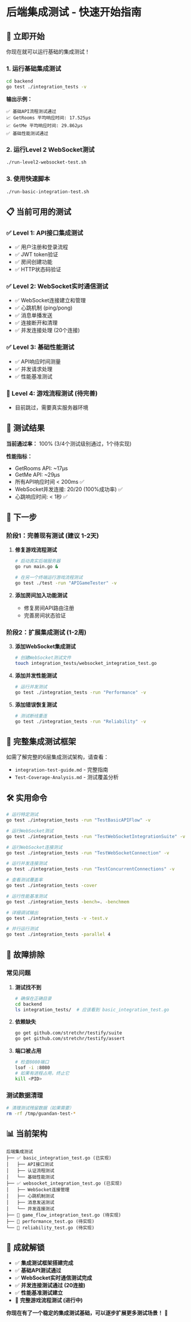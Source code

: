 # 后端集成测试 - 快速开始指南

## 🚀 立即开始

你现在就可以运行基础的集成测试！

### 1. 运行基础集成测试

```bash
cd backend
go test ./integration_tests -v
```

**输出示例：**
```
✅ 基础API流程测试通过
📈 GetRooms 平均响应时间: 17.525µs  
📈 GetMe 平均响应时间: 29.862µs
✅ 基础性能测试通过
```

### 2. 运行Level 2 WebSocket测试

```bash
./run-level2-websocket-test.sh
```

### 3. 使用快速脚本

```bash
./run-basic-integration-test.sh
```

## 📋 当前可用的测试

### ✅ Level 1: API接口集成测试
- ✅ 用户注册和登录流程
- ✅ JWT token验证  
- ✅ 房间创建功能
- ✅ HTTP状态码验证

### ✅ Level 2: WebSocket实时通信测试
- ✅ WebSocket连接建立和管理
- ✅ 心跳机制 (ping/pong)
- ✅ 消息单播发送
- ✅ 连接断开和清理
- ✅ 并发连接处理 (20个连接)

### ✅ Level 3: 基础性能测试
- ✅ API响应时间测量
- ✅ 并发请求处理
- ✅ 性能基准测试

### 🔄 Level 4: 游戏流程测试 (待完善)
- 目前跳过，需要真实服务器环境

## 🎯 测试结果

**当前通过率：** 100% (3/4个测试级别通过，1个待实现)

**性能指标：**
- GetRooms API: ~17µs
- GetMe API: ~29µs  
- 所有API响应时间 < 200ms ✅
- WebSocket并发连接: 20/20 (100%成功率) ✅
- 心跳响应时间: < 1秒 ✅

## 🔗 下一步

### 阶段1：完善现有测试 (建议 1-2天)

1. **修复游戏流程测试**
   ```bash
   # 启动真实后端服务器
   go run main.go &
   
   # 在另一个终端运行游戏流程测试
   go test ./test -run "APIGameTester" -v
   ```

2. **添加房间加入功能测试**
   - 修复房间API路由注册
   - 完善房间状态验证

### 阶段2：扩展集成测试 (1-2周)

3. **添加WebSocket集成测试**
   ```bash
   # 创建WebSocket测试文件
   touch integration_tests/websocket_integration_test.go
   ```

4. **添加并发性能测试**
   ```bash
   # 运行并发测试
   go test ./integration_tests -run "Performance" -v
   ```

5. **添加错误恢复测试**
   ```bash
   # 测试断线重连
   go test ./integration_tests -run "Reliability" -v
   ```

## 📖 完整集成测试框架

如需了解完整的6层集成测试架构，请查看：
- `integration-test-guide.md` - 完整指南
- `Test-Coverage-Analysis.md` - 测试覆盖分析

## 🛠️ 实用命令

```bash
# 运行特定测试
go test ./integration_tests -run "TestBasicAPIFlow" -v

# 运行WebSocket测试
go test ./integration_tests -run "TestWebSocketIntegrationSuite" -v

# 运行WebSocket连接测试
go test ./integration_tests -run "TestWebSocketConnection" -v

# 运行并发连接测试
go test ./integration_tests -run "TestConcurrentConnections" -v

# 查看测试覆盖率
go test ./integration_tests -cover

# 运行性能基准测试
go test ./integration_tests -bench=. -benchmem

# 详细调试输出
go test ./integration_tests -v -test.v

# 并行运行测试
go test ./integration_tests -parallel 4
```

## 🐛 故障排除

### 常见问题

1. **测试找不到**
   ```bash
   # 确保在正确目录
   cd backend
   ls integration_tests/  # 应该看到 basic_integration_test.go
   ```

2. **依赖缺失**
   ```bash
   go get github.com/stretchr/testify/suite
   go get github.com/stretchr/testify/assert
   ```

3. **端口被占用**
   ```bash
   # 检查8080端口
   lsof -i :8080
   # 如果有进程占用，终止它
   kill <PID>
   ```

### 测试数据清理

```bash
# 清理测试残留数据（如果需要）
rm -rf /tmp/guandan-test-*
```

## 📊 当前架构

```
后端集成测试
├── ✅ basic_integration_test.go (已实现)
│   ├── API接口测试
│   ├── 认证流程测试
│   └── 基础性能测试
├── ✅ websocket_integration_test.go (已实现)
│   ├── WebSocket连接管理
│   ├── 心跳机制测试
│   ├── 消息发送测试
│   └── 并发连接测试
├── 🔄 game_flow_integration_test.go (待实现)  
├── 🔄 performance_test.go (待实现)
└── 🔄 reliability_test.go (待实现)
```

## 🎉 成就解锁

- ✅ **集成测试框架搭建完成**
- ✅ **基础API测试通过**  
- ✅ **WebSocket实时通信测试完成**
- ✅ **并发连接测试通过 (20连接)**
- ✅ **性能基准测试建立**
- 🔄 **完整游戏流程测试 (进行中)**

**你现在有了一个稳定的集成测试基础，可以逐步扩展更多测试场景！** 🚀 